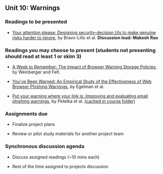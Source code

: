 ## Unit 10: Warnings

### Readings to be presented

- [Your attention please: Designing security-decision UIs to make genuine risks harder to ignore](http://citeseerx.ist.psu.edu/viewdoc/download?doi=10.1.1.365.837&rep=rep1&type=pdf), by Bravo-Lillo et al. **Discussion lead: Makesh Rao**

### Readings you may choose to present (students not presenting should read at least 1 or skim 3)

- [A Week to Remember: The Impact of Browser Warning Storage Policies](https://www.usenix.org/system/files/conference/soups2016/soups2016-paper-weinberger.pdf), by Weinberger and Felt.

- [You’ve Been Warned: An Empirical Study of the Effectiveness of Web Browser Phishing Warnings](http://www.guanotronic.com/~serge/papers/warned.pdf), by Egelman et al.

- [Put your warning where your link is: Improving and evaluating email phishing warnings](https://dl.acm.org/doi/pdf/10.1145/3290605.3300748), by Petelka et al. [(cached in course folder)](https://drive.google.com/file/d/1HbbNACeRtJBcfSxI2HXXfQ8Xq0XCzWuL/view?usp=sharing)

### Assignments due

  - Finalize project plans

  - Review or pilot study materials for another project team

### Synchronous discussion agenda

  - Discuss assigned readings (\~10 mins each)

  - Rest of the time assigned to projects discussion
